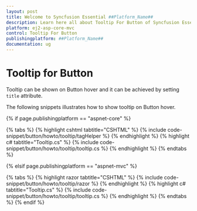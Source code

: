 ```yaml
---
layout: post
title: Welcome to Syncfusion Essential ##Platform_Name##
description: Learn here all about Tooltip For Button of Syncfusion Essential ##Platform_Name## widgets based on HTML5 and jQuery.
platform: ej2-asp-core-mvc
control: Tooltip For Button
publishingplatform: ##Platform_Name##
documentation: ug
---
```



# Tooltip for Button

Tooltip can be shown on Button hover and it can be achieved by setting `title` attribute.

The following snippets illustrates how to show tooltip on Button hover.

{% if page.publishingplatform == "aspnet-core" %}

{% tabs %}
{% highlight cshtml tabtitle="CSHTML" %}
{% include code-snippet/button/howto/tooltip/tagHelper %}
{% endhighlight %}
{% highlight c# tabtitle="Tooltip.cs" %}
{% include code-snippet/button/howto/tooltip/tooltip.cs %}
{% endhighlight %}
{% endtabs %}

{% elsif page.publishingplatform == "aspnet-mvc" %}

{% tabs %}
{% highlight razor tabtitle="CSHTML" %}
{% include code-snippet/button/howto/tooltip/razor %}
{% endhighlight %}
{% highlight c# tabtitle="Tooltip.cs" %}
{% include code-snippet/button/howto/tooltip/tooltip.cs %}
{% endhighlight %}
{% endtabs %}
{% endif %}

